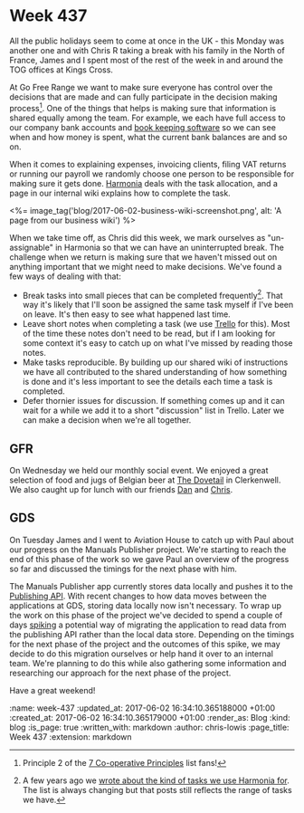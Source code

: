 Week 437
========

All the public holidays seem to come at once in the UK - this Monday
was another one and with Chris R taking a break with his family in the
North of France, James and I spent most of the rest of the week in and
around the TOG offices at Kings Cross.

At Go Free Range we want to make sure everyone has control over the
decisions that are made and can fully participate in the decision
making process[^1]. One of the things that helps is making sure that
information is shared equally among the team. For example, we each
have full access to our company bank accounts
and [book keeping software](https://www.freeagent.com/) so we can see
when and how money is spent, what the current bank balances are and so
on.

When it comes to explaining expenses, invoicing clients, filing VAT
returns or running our payroll we randomly choose one person to be
responsible for making sure it gets
done. [Harmonia](https://harmonia.io) deals with the task allocation,
and a page in our internal wiki explains how to complete the task.

<%= image_tag('blog/2017-06-02-business-wiki-screenshot.png', alt: 'A page from our business wiki') %>

When we take time off, as Chris did this week, we mark ourselves as
"un-assignable" in Harmonia so that we can have an uninterrupted
break. The challenge when we return is making sure that we haven't
missed out on anything important that we might need to make
decisions. We've found a few ways of dealing with that:

- Break tasks into small pieces that can be completed frequently[^2]. That
  way it's likely that I'll soon be assigned the same task myself if
  I've been on leave. It's then easy to see what happened last time.
- Leave short notes when completing a task (we
  use [Trello](https://trello.com) for this). Most of the time these
  notes don't need to be read, but if I am looking for some context
  it's easy to catch up on what I've missed by reading those notes.
- Make tasks reproducible. By building up our shared wiki of
  instructions we have all contributed to the shared understanding of
  how something is done and it's less important to see the details
  each time a task is completed.
- Defer thornier issues for discussion. If something comes up and it
  can wait for a while we add it to a short "discussion" list in
  Trello. Later we can make a decision when we're all together.

## GFR

On Wednesday we held our monthly social event. We enjoyed a great
selection of food and jugs of Belgian beer
at [The Dovetail](http://dovepubs.com/aboutdovetail/) in
Clerkenwell. We also caught up for lunch with our
friends [Dan](https://twitter.com/pixelblend)
and [Chris](https://twitter.com/chrispatuzzo).

## GDS

On Tuesday James and I went to Aviation House to catch up with Paul
about our progress on the Manuals Publisher project. We're starting to
reach the end of this phase of the work so we gave Paul an overview of
the progress so far and discussed the timings for the next phase with
him.

The Manuals Publisher app currently stores data locally and pushes it
to
the
[Publishing API](https://github.com/alphagov/publishing-api/). With
recent changes to how data moves between the applications at GDS,
storing data locally now isn't necessary. To wrap up the work on this
phase of the project we've decided to spend a couple of
days
[spiking](https://en.wikipedia.org/wiki/Spike_(software_development))
a potential way of migrating the application to read data from the
publishing API rather than the local data store. Depending on the
timings for the next phase of the project and the outcomes of this
spike, we may decide to do this migration ourselves or help hand it
over to an internal team. We're planning to do this while also
gathering some information and researching our approach for the next
phase of the project.

Have a great weekend!

[^1]: Principle 2 of the [7 Co-operative Principles](https://www.slvrec.com/content/7-cooperative-principles) list fans!

[^2]: A few years ago we [wrote about the kind of tasks we use Harmonia for](http://gofreerange.com/what-do-we-use-harmonia-for). The list is always changing but that posts still reflects the range of tasks we have.

:name: week-437
:updated_at: 2017-06-02 16:34:10.365188000 +01:00
:created_at: 2017-06-02 16:34:10.365179000 +01:00
:render_as: Blog
:kind: blog
:is_page: true
:written_with: markdown
:author: chris-lowis
:page_title: Week 437
:extension: markdown
